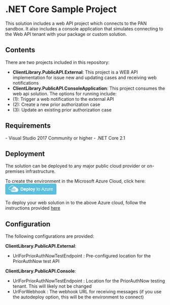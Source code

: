 # .NET Core Sample Project

This solution includes a web API project which connects to the PAN sandbox. It also includes a console application that simulates connecting to the Web API tenant with your package or custom solution.

<h2>Contents</h2>

There are two projects included in this repository:
- <b>ClientLibrary.PublicAPI.External</b>: This project is a WEB API implementation for issue new and updating cases and receiving web notifications
- <b>ClientLibrary.PublicAPI.ConsoleApplication</b>: This project consumes the web api solution. The options for running include:
- (1): Trigger a web notification to the external API 
- (2): Create a new prior authorization case
- (3): Update an existing prior authorization case

<h2> Requirements </h2>
- Visual Studio 2017 Community or higher
- .NET Core 2.1 

<h2> Deployment </h2>
The solution can be deployed to any major public cloud provider or on-premises infrastructure. 

To create the environment in the Microsoft Azure Cloud, click here: <a href="https://portal.azure.com/#create/Microsoft.Template/uri/https%3A%2F%2Fgithub.com%2FAzure%2Fazure-quickstart-templates%2Ftree%2Fmaster%2F101-webapp-basic-windows%2Fazuredeploy.json" target="_blank">
<img src="https://raw.githubusercontent.com/Azure/azure-quickstart-templates/master/1-CONTRIBUTION-GUIDE/images/deploytoazure.png"/>
</a>

To deploy your web solution in to the above Azure cloud, follow the instructions provided <a href="https://docs.microsoft.com/en-us/aspnet/core/tutorials/publish-to-azure-webapp-using-vs?view=aspnetcore-2.2">here</a>

<h2> Configuration </h2>
The following configurations are provided:

<b>ClientLibrary.PublicAPI.External</b>:
- UrlForPriorAuthNowTestEndpoint : Pre-configured location for the PriorAuthNow test API

<b>ClientLibrary.PublicAPI.Console</b>:
- UrlForPriorAuthNowTestEndpoint : Location for the PriorAuthNow testing tenant. This will likely not be changed
- UrlForWebhook : The webhook URL for receiving messages (if you use the autodeploy option, this will be the environment to connect)
